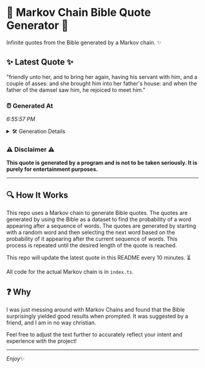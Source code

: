 # 📖 Markov Chain Bible Quote Generator 📖

Infinite quotes from the Bible generated by a Markov chain. ✨

## ✨ Latest Quote ✨
"friendly unto her, and to bring her again, having his servant with him, and a couple of asses: and she brought him into her father's house: and when the father of the damsel saw him, he rejoiced to meet him."

### ⏰ Generated At
*6:55:57 PM*

<details>
    <summary>🛠️ Generation Details</summary>
    <p>
        <strong>🌱 Seed:</strong> friendly<br>
        <strong>🔄 Iterations:</strong> 39<br>
        <strong>📜 Context History:</strong><br>[ friendly ]: unto<br>[ friendly, unto ]: her,<br>[ friendly, unto, her, ]: and<br>[ friendly, unto, her,, and ]: to<br>[ friendly, unto, her,, and, to ]: bring<br>[ friendly, unto, her,, and, to, bring ]: her<br>[ unto, her,, and, to, bring, her ]: again,<br>[ her,, and, to, bring, her, again, ]: having<br>[ and, to, bring, her, again,, having ]: his<br>[ to, bring, her, again,, having, his ]: servant<br>[ bring, her, again,, having, his, servant ]: with<br>[ her, again,, having, his, servant, with ]: him,<br>[ again,, having, his, servant, with, him, ]: and<br>[ having, his, servant, with, him,, and ]: a<br>[ his, servant, with, him,, and, a ]: couple<br>[ servant, with, him,, and, a, couple ]: of<br>[ with, him,, and, a, couple, of ]: asses:<br>[ him,, and, a, couple, of, asses: ]: and<br>[ and, a, couple, of, asses:, and ]: she<br>[ a, couple, of, asses:, and, she ]: brought<br>[ couple, of, asses:, and, she, brought ]: him<br>[ of, asses:, and, she, brought, him ]: into<br>[ asses:, and, she, brought, him, into ]: her<br>[ and, she, brought, him, into, her ]: father's<br>[ she, brought, him, into, her, father's ]: house:<br>[ brought, him, into, her, father's, house: ]: and<br>[ him, into, her, father's, house:, and ]: when<br>[ into, her, father's, house:, and, when ]: the<br>[ her, father's, house:, and, when, the ]: father<br>[ father's, house:, and, when, the, father ]: of<br>[ house:, and, when, the, father, of ]: the<br>[ and, when, the, father, of, the ]: damsel<br>[ when, the, father, of, the, damsel ]: saw<br>[ the, father, of, the, damsel, saw ]: him,<br>[ father, of, the, damsel, saw, him, ]: he<br>[ of, the, damsel, saw, him,, he ]: rejoiced<br>[ the, damsel, saw, him,, he, rejoiced ]: to<br>[ damsel, saw, him,, he, rejoiced, to ]: meet<br>[ saw, him,, he, rejoiced, to, meet ]: him.<br>
    </p>
</details>

### ⚠️ Disclaimer ⚠️
**This quote is generated by a program and is not to be taken seriously. It is purely for entertainment purposes.**

---

## 🔍 How It Works

This repo uses a Markov chain to generate Bible quotes. The quotes are generated by using the Bible as a dataset to find the probability of a word appearing after a sequence of words. The quotes are generated by starting with a random word and then selecting the next word based on the probability of it appearing after the current sequence of words. This process is repeated until the desired length of the quote is reached.

This repo will update the latest quote in this README every 10 minutes. ⏳

All code for the actual Markov chain is in `index.ts`.

## ❓ Why

I was just messing around with Markov Chains and found that the Bible surprisingly yielded good results when prompted. 
It was suggested by a friend, and I am in no way christian.

Feel free to adjust the text further to accurately reflect your intent and experience with the project!

---

*Enjoy*✨
